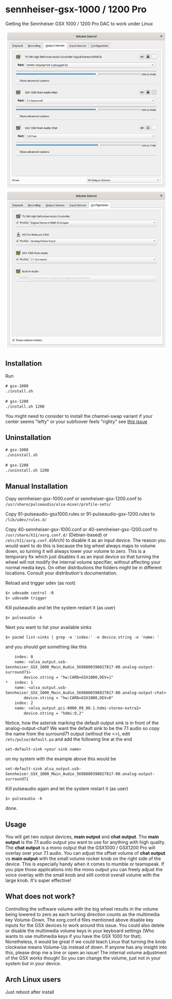# sennheiser-gsx-1000 / 1200 Pro
Getting the Sennheiser GSX 1000 / 1200 Pro DAC to work under Linux

![pavucontrol one](https://raw.githubusercontent.com/evilphish/sennheiser-gsx-1000/master/images/pavucontrol.png)
![pavucontrol two](https://raw.githubusercontent.com/evilphish/sennheiser-gsx-1000/master/images/pavucontrol2.png)

## Installation

Run

```
# gsx-1000
./install.sh

# gsx-1200
./install.sh 1200
```

You might need to consider to install the channel-swap variant if your center seems "lefty" or your subfoover feels "righty" see [this issue](https://github.com/evilphish/sennheiser-gsx-1000/issues/9)

## Uninstallation

```
# gsx-1000
./uninstall.sh

# gsx-1200
./uninstall.sh 1200
```

## Manual Installation
Copy sennheiser-gsx-1000.conf or sennheiser-gsx-1200.conf to `/usr/share/pulseaudio/alsa-mixer/profile-sets/`

Copy 91-pulseaudio-gsx1000.rules or 91-pulseaudio-gsx-1200.rules to `/lib/udev/rules.d/`

Copy 40-sennheiser-gsx-1000.conf or 40-sennheiser-gsx-1200.conf to `/usr/share/X11/xorg.conf.d/` (Debian-based) or `/etc/X11/xorg.conf.d`(Arch) to disable it as an input device. The reason you would want to do this is because the big wheel always maps to volume down, so turning it will always lower your volume to zero. This is a temporary fix which just disables it as an input device so that turning the wheel will not modify the internal volume specifier, without affecting your normal media keys. On other distributions the folders might be in different locations. Consult your distribution's documentation.

Reload and trigger udev (as root)
```
$> udevadm control -R
$> udevadm trigger
```

Kill pulseaudio and let the system restart it (as user)
```
$> pulseaudio -k
```

Next you want to list your available sinks
```
$> pacmd list-sinks | grep -e 'index:' -e device.string -e 'name: '
```
and you should get something like this
```
    index: 0
	name: <alsa_output.usb-Sennheiser_GSX_1000_Main_Audio_5698800398027817-00.analog-output-surround71>
		device.string = "hw:CARD=GSX1000,DEV=1"
*   index: 1
	name: <alsa_output.usb-Sennheiser_GSX_1000_Main_Audio_5698800398027817-00.analog-output-chat>
		device.string = "hw:CARD=GSX1000,DEV=0"
    index: 2
	name: <alsa_output.pci-0000_09_00.1.hdmi-stereo-extra2>
		device.string = "hdmi:0,2"
```
Notice, how the asterisk marking the default output sink is in front of the analog-output-chat? We want the default sink to be the 7.1 audio so copy the name from the surround71 output (without the <>), edit `/etc/pulse/default.pa` and add the following line at the end
```
set-default-sink <your sink name>
```
on my system with the example above this would be
```
set-default-sink alsa_output.usb-Sennheiser_GSX_1000_Main_Audio_5698800398027817-00.analog-output-surround71
```

Kill pulseaudio again and let the system restart it (as user)
```
$> pulseaudio -k
```

done.

## Usage

You will get two output devices, **main output** and **chat output**. The **main output** is the 7.1 audio output you want to use for anything with high quality. The **chat output** is a mono output that the GSX1000 / GSX1200 Pro will overlay over your 7.1 audio. You can adjust the offset volume of **chat output** vs **main output** with the small volume rocker knob on the right side of the device. This is especially handy when it comes to mumble or teamspeak. If you pipe those applications into the mono output you can freely adjust the voice overlay with the small knob and still control overall volume with the large knob. It's super effective!

## What does not work?
Controlling the software volume with the big wheel results in the volume being lowered to zero as each turning direction counts as the multimedia key Volume-Down. The xorg.conf.d files mentioned above disable key inputs for the GSX devices to work around this issue. You could also delete or disable the multimedia volume keys in your keyboard settings (Who wants to use multimedia keys if you have the GSX 1000 for that). Nonetheless, it would be great if we could teach Linux that turning the knob clockwise means Volume-Up instead of down. If anyone has any insight into this, please drop me a line or open an issue! The internal volume adjustment of the GSX works though! So you can change the volume, just not in your system but in your device. 

## Arch Linux users
Just reboot after install
